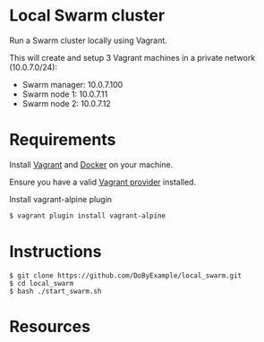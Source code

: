 # Local Swarm cluster

Run a Swarm cluster locally using Vagrant.

This will create and setup 3 Vagrant machines in a private network (10.0.7.0/24):

* Swarm manager: 10.0.7.100
* Swarm node 1: 10.0.7.11
* Swarm node 2: 10.0.7.12

# Requirements

Install [Vagrant][vagranthome] and [Docker][dockerhome] on your machine.

Ensure you have a valid [Vagrant provider][vagrantprovider] installed.

Install vagrant-alpine plugin 

``` bash
$ vagrant plugin install vagrant-alpine
```

# Instructions

```
$ git clone https://github.com/DoByExample/local_swarm.git
$ cd local_swarm
$ bash ./start_swarm.sh
```

# Resources

[vagranthome]: https://www.vagrantup.com/docs/installation/  "Vagrant installation"
[vagrantprovider]: https://www.vagrantup.com/docs/providers/ "Vagrant providers"
[dockerhome]: https://docs.docker.com/engine/installation/  "Docker installation"
[vagran-alpine]: https://github.com/maier/vagrant-alpine "Vagrant alpine plugin"
[vagrant-swarm-cluster]: https://github.com/deviantony/vagrant-swarm-cluster/ "Vagrant swarm cluster"
